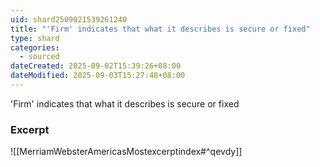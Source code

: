 ```yaml
---
uid: shard2509021539261240
title: "'Firm' indicates that what it describes is secure or fixed"
type: shard
categories:
  - sourced
dateCreated: 2025-09-02T15:39:26+08:00
dateModified: 2025-09-03T15:27:48+08:00
---
```

'Firm' indicates that what it describes is secure or fixed

### Excerpt
![[MerriamWebsterAmericasMostexcerptindex#^qevdy]]